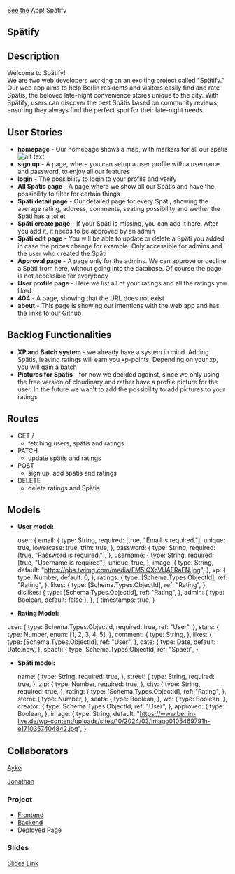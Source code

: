 [See the App!](https://spaetify.netlify.app/) Spätify

## Spätify

## Description

Welcome to Spätify! <br/>
            We are two web developers working on an exciting project called "Spätify." Our web app aims to help Berlin residents and visitors easily find and rate Spätis, the beloved late-night convenience stores unique to the city. With Spätify, users can discover the best Spätis based on community reviews, ensuring they always find the perfect spot for their late-night needs.

## User Stories

- **homepage** - Our homepage shows a map, with markers for all our spätis
![alt text](image-1.png)
- **sign up** - A page, where you can setup a user profile with a username and password, to enjoy all our features
- **login** - The possibility to login to your profile and verify 
- **All Spätis page** - A page where we show all our Spätis and have the possibility to filter for certain things
- **Späti detail page** - Our detailed page for every Späti, showing the average rating, address, comments, seating possibility and wether the Späti has a toilet
- **Späti create page** - If your Späti is missing, you can add it here. After you add it, it needs to be approved by an admin
- **Späti edit page** - You will be able to update or delete a Späti you added, in case the prices change for example. Only accessible for admins and the user who created the Späti
- **Approval page** - A page only for the admins. We can approve or decline a Späti from here, without going into the database. Of course the page is not accessible for everybody
- **User profile page** - Here we list all of your ratings and all the ratings you liked
- **404** - A page, showing that the URL does not exist
- **about** - This page is showing our intentions with the web app and has the links to our Github

## Backlog Functionalities


- **XP and Batch system** - we already have a system in mind. Adding Spätis, leaving ratings will earn you xp-points. Depending on your xp, you will gain a batch
- **Pictures for Spätis** - for now we decided against, since we only using the free version of cloudinary and rather have a profile picture for the user. In the future we wan't to add the possibility to add pictures to your ratings

## Routes

- GET /
  - fetching users, spätis and ratings
- PATCH
  - update spätis and ratings
- POST
  - sign up, add spätis and ratings 
- DELETE
  - delete ratings and Spätis

## Models
- **User model:**

  user:
    {
    email: {
      type: String,
      required: [true, "Email is required."],
      unique: true,
      lowercase: true,
      trim: true,
    },
    password: {
      type: String,
      required: [true, "Password is required."],
    },
    username: {
      type: String,
      required: [true, "Username is required"],
      unique: true,
    },
    image: {
      type: String,
      default: "https://pbs.twimg.com/media/EM5IQXcVUAERaFN.jpg",
    },
    xp: {
      type: Number,
      default: 0,
    },
    ratings: {
      type: [Schema.Types.ObjectId],
      ref: "Rating",
    },
    likes: {
      type: [Schema.Types.ObjectId],
      ref: "Rating",
    },
    dislikes: {
      type: [Schema.Types.ObjectId],
      ref: "Rating",
    },
    admin: { type: Boolean, default: false },
  },
  {
    timestamps: true,
  }



- **Rating Model:**

user: {
    type: Schema.Types.ObjectId,
    required: true,
    ref: "User",
  },
  stars: {
    type: Number,
    enum: [1, 2, 3, 4, 5],
  },
  comment: {
    type: String,
  },
  likes: {
    type: [Schema.Types.ObjectId],
    ref: "User",
  },
  date: {
    type: Date,
    default: Date.now,
  },
  spaeti: {
    type: Schema.Types.ObjectId,
    ref: "Spaeti",
  }

- **Späti model:**

  name: {
    type: String,
    required: true,
  },
  street: {
    type: String,
    required: true,
  },
  zip: {
    type: Number,
    required: true,
  },
  city: {
    type: String,
    required: true,
  },
  rating: {
    type: [Schema.Types.ObjectId],
    ref: "Rating",
  },
  sterni: {
    type: Number,
  },
  seats: {
    type: Boolean,
  },
  wc: {
    type: Boolean,
  },
  creator: {
    type: Schema.Types.ObjectId,
    ref: "User",
  },
  approved: {
    type: Boolean,
  },
  image: {
    type: String,
    default:
      "https://www.berlin-live.de/wp-content/uploads/sites/10/2024/03/imago0105469791h-e1710357404842.jpg",
  }





## Collaborators

[Ayko](https://github.com/ayk0wsk11)

[Jonathan](https://github.com/Senfjo)

### Project

- [Frontend](https://github.com/ayk0wsk11/spaeti-finder-frontend)
- [Backend](https://github.com/Senfjo/spaeti-finder-backend)
- [Deployed Page](https://spaetify.netlify.app/)



### Slides

[Slides Link]()
